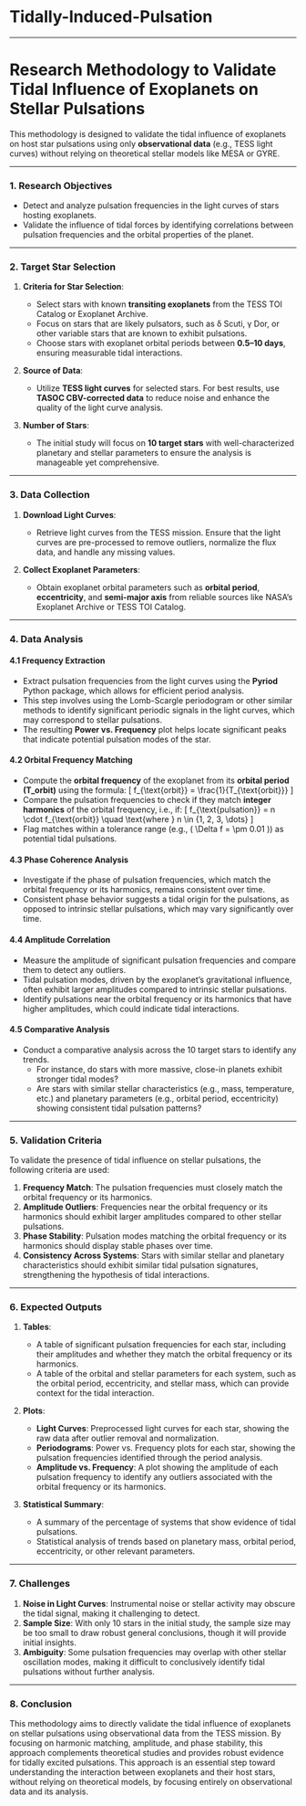 # Tidally-Induced-Pulsation

---

# Research Methodology to Validate Tidal Influence of Exoplanets on Stellar Pulsations

This methodology is designed to validate the tidal influence of exoplanets on host star pulsations using only **observational data** (e.g., TESS light curves) without relying on theoretical stellar models like MESA or GYRE.

---

### **1. Research Objectives**
- Detect and analyze pulsation frequencies in the light curves of stars hosting exoplanets.
- Validate the influence of tidal forces by identifying correlations between pulsation frequencies and the orbital properties of the planet.

---

### **2. Target Star Selection**
1. **Criteria for Star Selection**:
   - Select stars with known **transiting exoplanets** from the TESS TOI Catalog or Exoplanet Archive.
   - Focus on stars that are likely pulsators, such as δ Scuti, γ Dor, or other variable stars that are known to exhibit pulsations.
   - Choose stars with exoplanet orbital periods between **0.5–10 days**, ensuring measurable tidal interactions.

2. **Source of Data**:
   - Utilize **TESS light curves** for selected stars. For best results, use **TASOC CBV-corrected data** to reduce noise and enhance the quality of the light curve analysis.

3. **Number of Stars**:
   - The initial study will focus on **10 target stars** with well-characterized planetary and stellar parameters to ensure the analysis is manageable yet comprehensive.

---

### **3. Data Collection**
1. **Download Light Curves**:
   - Retrieve light curves from the TESS mission. Ensure that the light curves are pre-processed to remove outliers, normalize the flux data, and handle any missing values.
   
2. **Collect Exoplanet Parameters**:
   - Obtain exoplanet orbital parameters such as **orbital period**, **eccentricity**, and **semi-major axis** from reliable sources like NASA’s Exoplanet Archive or TESS TOI Catalog.

---

### **4. Data Analysis**
#### **4.1 Frequency Extraction**
- Extract pulsation frequencies from the light curves using the **Pyriod** Python package, which allows for efficient period analysis.
- This step involves using the Lomb-Scargle periodogram or other similar methods to identify significant periodic signals in the light curves, which may correspond to stellar pulsations.
- The resulting **Power vs. Frequency** plot helps locate significant peaks that indicate potential pulsation modes of the star.

#### **4.2 Orbital Frequency Matching**
- Compute the **orbital frequency** of the exoplanet from its **orbital period (T_orbit)** using the formula:
  \[
  f_{\text{orbit}} = \frac{1}{T_{\text{orbit}}}
  \]
- Compare the pulsation frequencies to check if they match **integer harmonics** of the orbital frequency, i.e., if:
  \[
  f_{\text{pulsation}} = n \cdot f_{\text{orbit}} \quad \text{where } n \in \{1, 2, 3, \dots\}
  \]
- Flag matches within a tolerance range (e.g., \( \Delta f = \pm 0.01 \)) as potential tidal pulsations.

#### **4.3 Phase Coherence Analysis**
- Investigate if the phase of pulsation frequencies, which match the orbital frequency or its harmonics, remains consistent over time.
- Consistent phase behavior suggests a tidal origin for the pulsations, as opposed to intrinsic stellar pulsations, which may vary significantly over time.

#### **4.4 Amplitude Correlation**
- Measure the amplitude of significant pulsation frequencies and compare them to detect any outliers.
- Tidal pulsation modes, driven by the exoplanet’s gravitational influence, often exhibit larger amplitudes compared to intrinsic stellar pulsations.
- Identify pulsations near the orbital frequency or its harmonics that have higher amplitudes, which could indicate tidal interactions.

#### **4.5 Comparative Analysis**
- Conduct a comparative analysis across the 10 target stars to identify any trends.
  - For instance, do stars with more massive, close-in planets exhibit stronger tidal modes?
  - Are stars with similar stellar characteristics (e.g., mass, temperature, etc.) and planetary parameters (e.g., orbital period, eccentricity) showing consistent tidal pulsation patterns?

---

### **5. Validation Criteria**
To validate the presence of tidal influence on stellar pulsations, the following criteria are used:
1. **Frequency Match**: The pulsation frequencies must closely match the orbital frequency or its harmonics.
2. **Amplitude Outliers**: Frequencies near the orbital frequency or its harmonics should exhibit larger amplitudes compared to other stellar pulsations.
3. **Phase Stability**: Pulsation modes matching the orbital frequency or its harmonics should display stable phases over time.
4. **Consistency Across Systems**: Stars with similar stellar and planetary characteristics should exhibit similar tidal pulsation signatures, strengthening the hypothesis of tidal interactions.

---

### **6. Expected Outputs**
1. **Tables**:
   - A table of significant pulsation frequencies for each star, including their amplitudes and whether they match the orbital frequency or its harmonics.
   - A table of the orbital and stellar parameters for each system, such as the orbital period, eccentricity, and stellar mass, which can provide context for the tidal interaction.

2. **Plots**:
   - **Light Curves**: Preprocessed light curves for each star, showing the raw data after outlier removal and normalization.
   - **Periodograms**: Power vs. Frequency plots for each star, showing the pulsation frequencies identified through the period analysis.
   - **Amplitude vs. Frequency**: A plot showing the amplitude of each pulsation frequency to identify any outliers associated with the orbital frequency or its harmonics.

3. **Statistical Summary**:
   - A summary of the percentage of systems that show evidence of tidal pulsations.
   - Statistical analysis of trends based on planetary mass, orbital period, eccentricity, or other relevant parameters.

---

### **7. Challenges**
1. **Noise in Light Curves**: Instrumental noise or stellar activity may obscure the tidal signal, making it challenging to detect.
2. **Sample Size**: With only 10 stars in the initial study, the sample size may be too small to draw robust general conclusions, though it will provide initial insights.
3. **Ambiguity**: Some pulsation frequencies may overlap with other stellar oscillation modes, making it difficult to conclusively identify tidal pulsations without further analysis.

---

### **8. Conclusion**
This methodology aims to directly validate the tidal influence of exoplanets on stellar pulsations using observational data from the TESS mission. By focusing on harmonic matching, amplitude, and phase stability, this approach complements theoretical studies and provides robust evidence for tidally excited pulsations. This approach is an essential step toward understanding the interaction between exoplanets and their host stars, without relying on theoretical models, by focusing entirely on observational data and its analysis.


